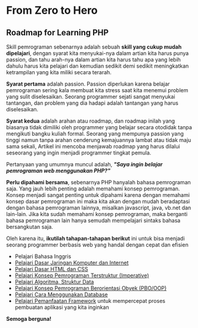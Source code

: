 # From Zero to Hero 
## Roadmap for Learning PHP

Skill pemrograman sebenarnya adalah sebuah **skill yang cukup mudah dipelajari**, dengan syarat kita menyukai-nya dalam artian kita harus punya passion, dan tahu arah-nya dalam artian kita harus tahu apa yang lebih dahulu harus kita pelajari dan kemudian sedikit demi sedikit meningkatkan ketrampilan yang kita miliki secara terarah. 

**Syarat pertama** adalah passion. Passion diperlukan karena belajar pemrograman sering kala membuat kita stress saat kita menemui problem yang sulit diselesaikan. Seorang programmer sejati sangat menyukai tantangan, dan problem yang dia hadapi adalah tantangan yang harus diselesaikan. 

**Syarat kedua** adalah arahan atau roadmap, dan roadmap inilah yang biasanya tidak dimiliki oleh programmer yang belajar secara otodidak tanpa mengikuti bangku kuliah formal. Seorang yang mempunya passion yang tinggi namun tanpa arahan cenderung kemajuannya lambat atau tidak maju sama sekali,  Artikel ini mencoba menjawab roadmap yang harus dilalui seseorang yang ingin menjadi programmer tingkat pemula. 

Pertanyaan yang umumnya muncul adalah, ***"Saya ingin belajar pemrograman web menggunakan PHP?"*** 

**Perlu dipahami bersama**, sebenarnya PHP hanyalah bahasa pemrograman saja. Yang jauh lebih penting adalah memahami konsep pemrograman. Konsep menjadi sangat penting untuk dipahami karena dengan memahami konsep dasar pemrograman ini maka kita akan dengan mudah beradaptasi dengan bahasa pemrograman lainnya, misalkan javascript, java, vb.net dan lain-lain. Jika kita sudah memahami konsep pemrograman, maka berganti bahasa pemrograman lain hanya semudah mempelajari sintaks bahasa bersangkutan saja. 

Oleh karena itu, **ikutilah tahapan-tahapan berikut** ini untuk bisa menjadi seorang programmer berbasis web yang handal dengan cepat dan efisien

- Pelajari Bahasa Inggris
- [Pelajari Dasar Jaringan Komputer dan Internet](01-networking-basics/00-index.md)
- [Pelajari Dasar HTML dan CSS](02-html-css-basics/00-index.md)
- [Pelajari Konsep Pemrograman Terstruktur (Imperative)](03-programming-concept-1/00-index.md)
- [Pelajari Algoritma, Struktur Data](04-algorithm-data-structures/00-index.md)
- [Pelajari Konsep Pemrograman Berorientasi Obyek (PBO/OOP)](05-programming-concept-2/00-index.md)
- [Pelajari Cara Menggunakan Database](06-working-with-database/00-index.md)
- [Pelajari Pemanfaatan Framework](07-php-frameworks/00-index.md) untuk mempercepat proses pembuatan aplikasi yang kita inginkan

**Semoga berguna!**